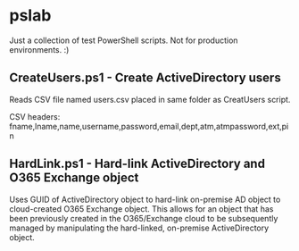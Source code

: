 # pslab

Just a collection of test PowerShell scripts. Not for production environments. :)

## CreateUsers.ps1 - Create ActiveDirectory users
Reads CSV file named users.csv placed in same folder as CreatUsers script.

CSV headers: fname,lname,name,username,password,email,dept,atm,atmpassword,ext,pin

## HardLink.ps1 - Hard-link ActiveDirectory and O365 Exchange object
Uses GUID of ActiveDirectory object to hard-link on-premise AD object to cloud-created O365 Exchange object. This allows for an object that has been previously created in the O365/Exchange cloud to be subsequently managed by manipulating the hard-linked, on-premise ActiveDirectory object.
